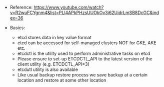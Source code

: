 - Reference: https://www.youtube.com/watch?v=R2wuFCYgnm4&list=PLl4APkPHzsUUOkOv3i62UidrLmSB8DcGC&index=36

- Basics:
  - etcd stores data in key value format  
  - etcd can be accessed for self-managed clusters NOT for GKE, AKE etc.
  - etcdctl is the utility used to perform administrative tasks on etcd
  - Please ensure to set-up ETCDCTL_API to the latest version of the client utility (e.g. ETCDCTL_API=3)
  - etcdutl utility is also available
  - Like usual backup restore process we save backup at a certain location and restore at some other location  
